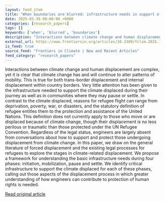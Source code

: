```yaml
---
layout: feed_item
title: "When boundaries are blurred: infrastructure needs in support of the climate displaced"
date: 2025-05-30 00:00:00 +0000
categories: [research_papers]
tags: []
keywords: ['when', 'blurred', 'boundaries']
description: "Interactions between climate change and human displacement are complex, yet it is clear that climate change has and will continue to alter patterns of mobility"
external_url: https://www.frontiersin.org/articles/10.3389/fclim.2025.1584877
is_feed: true
source_feed: "Frontiers in Climate | New and Recent Articles"
feed_category: "research_papers"
---
```


Interactions between climate change and human displacement are complex, yet it is clear that climate change has and will continue to alter patterns of mobility. This is true for both trans-border displacement and internal displacement within country borders. Very little attention has been given to the infrastructure needed to support the climate displaced during their journey as well as in communities where they may pause or settle. In contrast to the climate displaced, reasons for refugee flight can range from deprivation, poverty, war, or disasters, and the statutory definition of refugee entitles them to the protection and assistance of the United Nations. This definition does not currently apply to those who move or are displaced because of climate change, though their displacement is no less perilous or traumatic than those protected under the UN Refugee Convention. Regardless of the legal status, engineers are largely absent from conversations about how to support and protect those undergoing displacement from climate change. In this paper, we draw on the general literature of forced displacement and the existing legal processes for refugees to explore the stages in climate-related displacement. We propose a framework for understanding the basic infrastructure needs during four phases: initiation, mobilization, pause and settle. We identify critical infrastructure to support the climate displaced for each of these phases, calling out those aspects of the displacement process in which greater understanding of how engineers can contribute to protection of human rights is needed.

[Read original article](https://www.frontiersin.org/articles/10.3389/fclim.2025.1584877)
